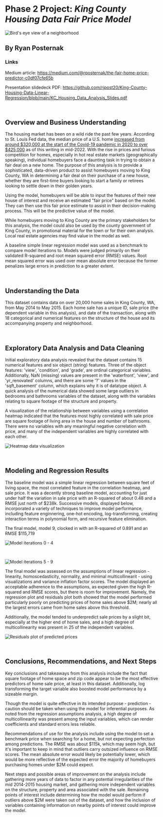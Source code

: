 # Phase 2 Project: *King County Housing Data Fair Price Model*

![Bird's eye view of a neighborhood](https://github.com/rjpost20/King-County-Housing-Data-Linear-Regression/blob/main/Data/AdobeStock_296805446.jpeg?raw=true)

## By Ryan Posternak

### Links

Medium article:
https://medium.com/@rposternak/the-fair-home-price-predictor-c0df07cfe65b

Presentation slidedeck PDF:
https://github.com/rjpost20/King-County-Housing-Data-Linear-Regression/blob/main/KC_Housing_Data_Analysis_Slides.pdf

<br>

## Overview and Business Understanding

The housing market has been on a wild ride the past few years. According to St. Louis Fed data, the median price of a U.S. home [increased from around $320,000 at the start of the Covid-19 pandemic in 2020 to over $425,000](https://fred.stlouisfed.org/series/MSPUS) as of this writing in mid-2022. With the rise in prices and furious competition for homes, especially in hot real estate markets (geographically speaking), individual homebuyers face a daunting task in trying to obtain a fair deal on a new home. The purpose of this analysis is to provide a sophisticated, data-driven product to assist homebuyers moving to King County, WA in determining a fair deal on their purchase of a new house, whether they are first-time buyers looking to start a family or retirees looking to settle down in their golden years.

Using the model, homebuyers will be able to input the features of their new house of interest and receive an estimated "fair price" based on the model. They can then use this fair price estimate to assist in their decision-making process. This will be the predictive value of the model.

While homebuyers moving to King County are the primary stakeholders for this analysis, the model could also be used by the county government of King County, in promotional material for the town or for their own analysis. Local real estate agencies may find value in the model as well.

A baseline simple linear regression model was used as a benchmark to compare model iterations to. Models were judged primarily on their validated R-squared and root mean squared error (RMSE) values. Root mean squared error was used over mean absolute error because the former penalizes large errors in prediction to a greater extent.

<br>

## Understanding the Data

This dataset contains data on over 20,000 home sales in King County, WA, from May 2014 to May 2015. Each home sale has a unique ID, sale price (the dependent variable in this analysis), and date of the transaction, along with 18 categorical and numerical features on the structure of the house and its accompanying property and neighborhood.

<br>

## Exploratory Data Analysis and Data Cleaning

Initial exploratory data analysis revealed that the dataset contains 15 numerical features and six object (string) features. Three of the object features: 'view', 'condition', and 'grade', are ordinal categorical variables. Additionally, NaN (missing) values are present in the 'waterfront', 'view', and 'yr_renovated' columns, and there are some '?' values in the 'sqft_basement' column, which explains why it is of datatype object. A quick analysis of the numerical data showed some large outliers in bedrooms and bathrooms variables of the dataset, along with the variables relating to square footage of the structure and property.

A visualization of the relationship between variables using a correlation heatmap indicated that the features most highly correlated with sale price are square footage of living area in the house and number of bathrooms. There were no variables with any meaningful negative correlation with price, and many of the independent variables are highly correlated with each other.

![Heatmap data visualization](https://github.com/rjpost20/King-County-Housing-Data-Linear-Regression/blob/main/Graphs/Presentation%20Images/Slide_5.jpeg?raw=true)

<br>

## Modeling and Regression Results

The baseline model was a simple linear regression between square feet of living space, the most correlated feature in the correlation heatmap, and sale price. It was a decently strong baseline model, accounting for just under half the variation in sale price with an R-squared of about 0.48 and a RMSE just north of $238k. Successive models, displayed below, incorporated a variety of techniques to improve model performance, including feature enginnering, one-hot encoding, log-transforming, creating interaction terms in polynomial form, and recursive feature elimination.

The final model, model 9, clocked in with an R-squared of 0.891 and an RMSE $115,719

![Model iterations 0 - 4](https://github.com/rjpost20/King-County-Housing-Data-Linear-Regression/blob/main/Graphs/Presentation%20Images/Slide_6.jpeg?raw=true)

<br>

![Model iterations 5 - 9](https://github.com/rjpost20/King-County-Housing-Data-Linear-Regression/blob/main/Graphs/Presentation%20Images/Slide_7.jpeg?raw=true)

The final model was assessed on the assumptions of linear regression - linearity, homoscedasticity, normality, and minimal multicollinearit - using visualizations and variance inflation factor scores. The model displayed an acceptable adherence to the assumptions, as expected given the high R-squared and RMSE scores, but there is room for improvement. Namely, the regression plot and residuals plot both showed that the model performed particularly poorly on predicting prices of home sales above $2M; nearly all the largest errors came from home sales above this threshold.

Additionally, the model tended to underpredict sale prices by a slight bit, especially at the higher end of home sales, and a high degree of multicollinearity was present in 25 of the independent variables.

![Residuals plot of predicted prices](https://github.com/rjpost20/King-County-Housing-Data-Linear-Regression/blob/main/Graphs/Residuals_predicted.png?raw=true)

<br>

## Conclusions, Recommendations, and Next Steps

Key conclusions and takeaways from this analysis include the fact that square footage of home space and zip code appear to be the most effective predictors of home sale price, at least in this dataset. Additionally, log transforming the target variable also boosted model performance by a sizeable margin.

Though the model is quite effective in its intended purpose - prediction - caution should be taken when using the model for inferential purposes. As noted from the regression assumptions analysis, a high degree of multicollinearity was present among the input variables, which can render coefficients and standard errors less reliable.

Recommendations of use for the analysis include using the model to set a benchmark price when searching for a home, but not expecting perfection among predictions. The RMSE was about $115k, which may seem high, but it's important to keep in mind that outliers carry outsized influence on RMSE scores. The mean absolute error would likely be potentially lower, which would be more reflective of the expected error the majority of homebuyers purchasing homes under $2M could expect.

Next steps and possible areas of improvement on the analysis include gathering more years of data to factor in any potential irregularities of the mid 2014-2015 housing market, and gathering more independent variables on the structure, property and area associated with the sale. Remaining points of interest include determining how the model would perform if outliers above $2M were taken out of the dataset, and how the inclusion of variables containing information on nearby points of interest could improve the model.
